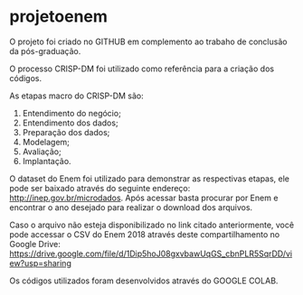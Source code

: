 # projetoenem
O projeto foi criado no GITHUB em complemento ao trabaho de conclusão da pós-graduação.

O processo CRISP-DM foi utilizado como referência para a criação dos códigos.

As etapas macro do CRISP-DM são:
1) Entendimento do negócio;
2) Entendimento dos dados;
3) Preparação dos dados;
4) Modelagem;
5) Avaliação;
6) Implantação.

O dataset do Enem foi utilizado para demonstrar as respectivas etapas, ele pode ser baixado através do seguinte endereço: http://inep.gov.br/microdados.
Após acessar basta procurar por Enem e encontrar o ano desejado para realizar o download dos arquivos.

Caso o arquivo não esteja disponibilizado no link citado anteriormente, você pode accessar o CSV do Enem 2018 através deste compartilhamento no Google Drive:
https://drive.google.com/file/d/1Dip5hoJ08gxvbawUqGS_cbnPLR5SqrDD/view?usp=sharing

Os códigos utilizados foram desenvolvidos através do GOOGLE COLAB.

